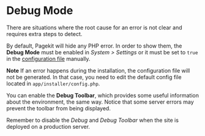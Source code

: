 # Debug Mode
<p class="uk-article-lead">There are situations where the root cause for an error is not clear and requires extra steps to detect.</p>

By default, Pagekit will hide any PHP error. In order to show them, the **Debug Mode** must be enabled in _System > Settings_ or it must be set to `true` in the [configuration file](getting-started/configuration-file.md) manually.

**Note** If an error happens during the installation, the configuration file will not be generated. In that case, you need to edit the default config file located in `app/installer/config.php`.

You can enable the **Debug Toolbar**, which provides some useful information about the environment, the same way. Notice that some server errors may prevent the toolbar from being displayed.

Remember to disable the _Debug_ and _Debug Toolbar_ when the site is deployed on a production server.
